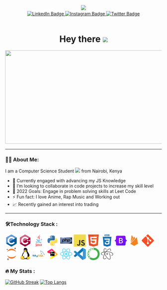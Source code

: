 <div id="header" align="center">
  <img src="https://media.giphy.com/media/i1JHRZSXO9LZZDHqii/giphy.gif" width="100"/>
  <div id="badges">
    <a href="https://www.linkedin.com/in/anthony-mwaura-b08b69218/">
      <img src="https://img.shields.io/badge/LinkedIn-blue?style=for-the-badge&logo=linkedin&logoColor=white" alt="LinkedIn Badge"/>
    </a>
    <a href="https://www.instagram.com/a.n.t.o.h_ke/">
      <img src="https://img.shields.io/badge/Instagram-red?style=for-the-badge&logo=instagram&logoColor=white" alt="Instagram Badge"/>
    </a>
    <a href="https://twitter.com/Anthony11hub">
      <img src="https://img.shields.io/badge/Twitter-blue?style=for-the-badge&logo=twitter&logoColor=white" alt="Twitter Badge"/>
    </a>
  </div>
  <img src="https://komarev.com/ghpvc/?username=Anthony11-hub&style=flat-square&color=blue" alt=""/>
  <h1>
    Hey there
    <img src="https://media.giphy.com/media/hvRJCLFzcasrR4ia7z/giphy.gif" width="20px"/>
  </h1>
</div>

<div align="center">
  <img src="https://media.giphy.com/media/3ov9jNziFTMfzSumAw/giphy.gif" width="600" height="300"/>
</div>

---

### :man_technologist: About Me:

I am a Computer Science Student <img src="https://media.giphy.com/media/26AHONQ79FdWZhAI0/giphy.gif" width="30"/> from Nairobi, Kenya

- :telescope: Currently engaged with advancing my JS Knowledge
- 👯 I’m looking to collaborate in code projects to increase my skill level
- 🥅 2022 Goals: Engage in problem solving skills at Leet Code
- ⚡ Fun fact: I love Anime, Rap Music and Working out
- 📈 Recently gained an interest into trading

---

### :hammer_and_wrench:Technology Stack :

<div>
  <img src="https://github.com/devicons/devicon/blob/master/icons/c/c-original.svg" width="40" height="40" alt="C"/>
  <img src="https://github.com/devicons/devicon/blob/master/icons/cplusplus/cplusplus-original.svg" width="40" height="40" alt="cplusplus"/>
  <img src="https://github.com/devicons/devicon/blob/master/icons/java/java-original-wordmark.svg" width="40" height="40" alt="java"/>
  <img src="https://github.com/devicons/devicon/blob/master/icons/python/python-original.svg" width="40" height="40" alt="python"/>
  <img src="https://github.com/devicons/devicon/blob/master/icons/php/php-original.svg" width="40" height="40" alt="php"/>
  <img src="https://github.com/devicons/devicon/blob/master/icons/javascript/javascript-original.svg" width="40" height="40" alt="js"/>
  <img src="https://github.com/devicons/devicon/blob/master/icons/html5/html5-original.svg" width="40" height="40" alt="html5"/>
  <img src="https://github.com/devicons/devicon/blob/master/icons/css3/css3-plain-wordmark.svg" width="40" height="40" alt="css3"/>
  <img src="https://github.com/devicons/devicon/blob/master/icons/bootstrap/bootstrap-original.svg" width="40" height="40" alt="bootstrap"/>
  <img src="https://github.com/devicons/devicon/blob/master/icons/firebase/firebase-plain.svg" width="40" height="40" alt="firebase"/>
  <img src="https://github.com/devicons/devicon/blob/master/icons/git/git-original.svg" width="40" height="40" alt="git"/>
  <img src="https://github.com/devicons/devicon/blob/master/icons/jupyter/jupyter-original.svg" width="40" height="40" alt="jupyter"/>
  <img src="https://github.com/devicons/devicon/blob/master/icons/linux/linux-original.svg" width="40" height="40" alt="linux"/>
  <img src="https://github.com/devicons/devicon/blob/master/icons/mysql/mysql-original-wordmark.svg" width="40" height="40" alt="dql"/>
  <img src="https://github.com/devicons/devicon/blob/master/icons/jetbrains/jetbrains-original.svg" width="40" height="40" alt="jetbrains"/>
  <img src="https://github.com/devicons/devicon/blob/master/icons/react/react-original.svg" width="40" height="40" alt="react"/>
  <img src="https://github.com/devicons/devicon/blob/master/icons/vscode/vscode-original.svg" width="40" height="40" alt="vscode"/>
  <img src="https://github.com/devicons/devicon/blob/master/icons/anaconda/anaconda-original.svg" width="40" height="40" alt="anaconda"/>
  <img src="https://github.com/devicons/devicon/blob/master/icons/atom/atom-original.svg" width="40" height="40" alt="atom"/>
</div>

### :fire: My Stats :

[![GitHub Streak](http://github-readme-streak-stats.herokuapp.com?user=Anthony11-hub&theme=dark&date_format=M%20j%5B%2C%20Y%5D)](https://git.io/streak-stats)
[![Top Langs](https://github-readme-stats.vercel.app/api/top-langs/?username=Anthony11-hub&layout=compact&theme=vision-friendly-dark)](https://github.com/anuraghazra/github-readme-stats)